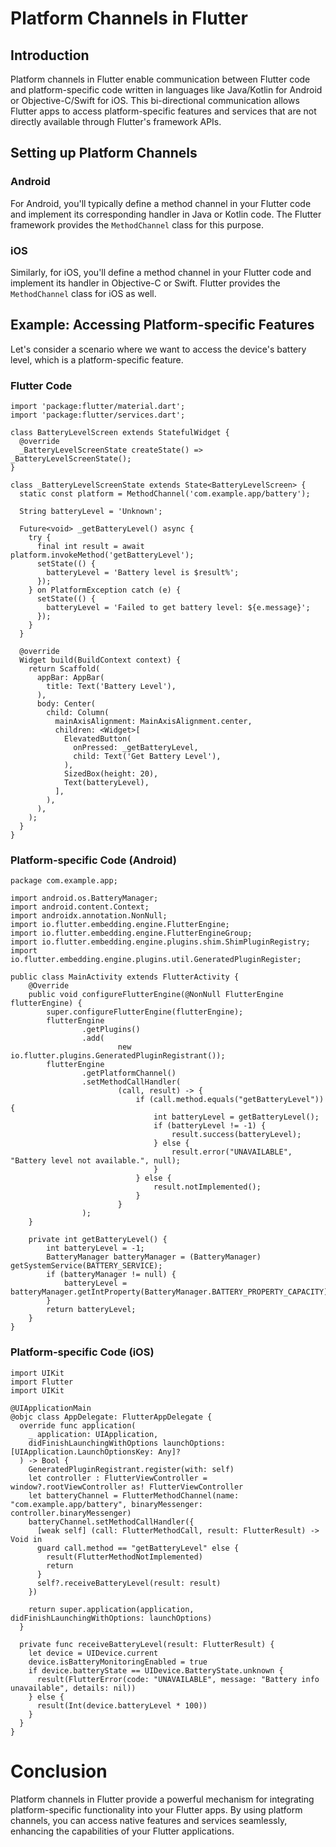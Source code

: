 # Platform Channels in Flutter

## Introduction

Platform channels in Flutter enable communication between Flutter code and platform-specific code written in languages like Java/Kotlin for Android or Objective-C/Swift for iOS. This bi-directional communication allows Flutter apps to access platform-specific features and services that are not directly available through Flutter's framework APIs.

## Setting up Platform Channels

### Android

For Android, you'll typically define a method channel in your Flutter code and implement its corresponding handler in Java or Kotlin code. The Flutter framework provides the `MethodChannel` class for this purpose.

### iOS

Similarly, for iOS, you'll define a method channel in your Flutter code and implement its handler in Objective-C or Swift. Flutter provides the `MethodChannel` class for iOS as well.

## Example: Accessing Platform-specific Features

Let's consider a scenario where we want to access the device's battery level, which is a platform-specific feature.

### Flutter Code

```
import 'package:flutter/material.dart';
import 'package:flutter/services.dart';

class BatteryLevelScreen extends StatefulWidget {
  @override
  _BatteryLevelScreenState createState() => _BatteryLevelScreenState();
}

class _BatteryLevelScreenState extends State<BatteryLevelScreen> {
  static const platform = MethodChannel('com.example.app/battery');

  String batteryLevel = 'Unknown';

  Future<void> _getBatteryLevel() async {
    try {
      final int result = await platform.invokeMethod('getBatteryLevel');
      setState(() {
        batteryLevel = 'Battery level is $result%';
      });
    } on PlatformException catch (e) {
      setState(() {
        batteryLevel = 'Failed to get battery level: ${e.message}';
      });
    }
  }

  @override
  Widget build(BuildContext context) {
    return Scaffold(
      appBar: AppBar(
        title: Text('Battery Level'),
      ),
      body: Center(
        child: Column(
          mainAxisAlignment: MainAxisAlignment.center,
          children: <Widget>[
            ElevatedButton(
              onPressed: _getBatteryLevel,
              child: Text('Get Battery Level'),
            ),
            SizedBox(height: 20),
            Text(batteryLevel),
          ],
        ),
      ),
    );
  }
}
```

### Platform-specific Code (Android)
```
package com.example.app;

import android.os.BatteryManager;
import android.content.Context;
import androidx.annotation.NonNull;
import io.flutter.embedding.engine.FlutterEngine;
import io.flutter.embedding.engine.FlutterEngineGroup;
import io.flutter.embedding.engine.plugins.shim.ShimPluginRegistry;
import io.flutter.embedding.engine.plugins.util.GeneratedPluginRegister;

public class MainActivity extends FlutterActivity {
    @Override
    public void configureFlutterEngine(@NonNull FlutterEngine flutterEngine) {
        super.configureFlutterEngine(flutterEngine);
        flutterEngine
                .getPlugins()
                .add(
                        new io.flutter.plugins.GeneratedPluginRegistrant());
        flutterEngine
                .getPlatformChannel()
                .setMethodCallHandler(
                        (call, result) -> {
                            if (call.method.equals("getBatteryLevel")) {
                                int batteryLevel = getBatteryLevel();
                                if (batteryLevel != -1) {
                                    result.success(batteryLevel);
                                } else {
                                    result.error("UNAVAILABLE", "Battery level not available.", null);
                                }
                            } else {
                                result.notImplemented();
                            }
                        }
                );
    }

    private int getBatteryLevel() {
        int batteryLevel = -1;
        BatteryManager batteryManager = (BatteryManager) getSystemService(BATTERY_SERVICE);
        if (batteryManager != null) {
            batteryLevel = batteryManager.getIntProperty(BatteryManager.BATTERY_PROPERTY_CAPACITY);
        }
        return batteryLevel;
    }
}

```

### Platform-specific Code (iOS)
```
import UIKit
import Flutter
import UIKit

@UIApplicationMain
@objc class AppDelegate: FlutterAppDelegate {
  override func application(
    _ application: UIApplication,
    didFinishLaunchingWithOptions launchOptions: [UIApplication.LaunchOptionsKey: Any]?
  ) -> Bool {
    GeneratedPluginRegistrant.register(with: self)
    let controller : FlutterViewController = window?.rootViewController as! FlutterViewController
    let batteryChannel = FlutterMethodChannel(name: "com.example.app/battery", binaryMessenger: controller.binaryMessenger)
    batteryChannel.setMethodCallHandler({
      [weak self] (call: FlutterMethodCall, result: FlutterResult) -> Void in
      guard call.method == "getBatteryLevel" else {
        result(FlutterMethodNotImplemented)
        return
      }
      self?.receiveBatteryLevel(result: result)
    })

    return super.application(application, didFinishLaunchingWithOptions: launchOptions)
  }
  
  private func receiveBatteryLevel(result: FlutterResult) {
    let device = UIDevice.current
    device.isBatteryMonitoringEnabled = true
    if device.batteryState == UIDevice.BatteryState.unknown {
      result(FlutterError(code: "UNAVAILABLE", message: "Battery info unavailable", details: nil))
    } else {
      result(Int(device.batteryLevel * 100))
    }
  }
}
```
# Conclusion
Platform channels in Flutter provide a powerful mechanism for integrating platform-specific functionality into your Flutter apps. By using platform channels, you can access native features and services seamlessly, enhancing the capabilities of your Flutter applications.

